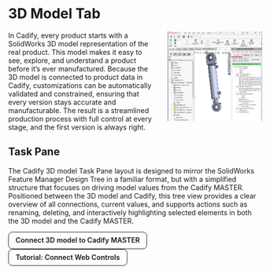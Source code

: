 # 3D Model Tab

<div class="grid" style="display:flex; align-items:flex-start; gap:12px; flex-wrap:nowrap;">
  <div class="col-4" style="flex:0 0 62%; max-width:62%; box-sizing:border-box; padding-right:12px;">
    In Cadify, every product starts with a SolidWorks 3D model  representation of the real product. This model makes it easy to see, explore, and understand a product before it’s ever manufactured. Because the 3D model is connected to product data in Cadify, customizations can be automatically validated and constrained, ensuring that every version stays accurate and manufacturable. The result is a streamlined production process with full control at every stage, and the first version is always right.    
  </div>
  <div class="col-8" style="flex:0 0 38%; max-width:38%; box-sizing:border-box; text-align:center;">
    <img src="https://raw.githubusercontent.com/Cadify/Cadify-User-Manual/main/docs/cadify/task_panes/images/img_001.png" alt="Textbox Wizard">
  </div>
</div>

## Task Pane
The Cadify 3D model Task Pane layout is designed to mirror the SolidWorks Feature Manager Design Tree in a familiar format, but with a simplified structure that focuses on driving model values from the Cadify MASTER. Positioned between the 3D model and Cadify, this tree view provides a clear overview of all connections, current values, and supports actions such as renaming, deleting, and interactively highlighting selected elements in both the 3D model and the Cadify MASTER.

<div class="grid">
  <div class="col-4">
    <a href="/cadify/controls/inputCadifyControls"
   style="display:inline-block;padding:8px 14px;border:1px solid #222;border-radius:8px;
          text-decoration:none;font-weight:600;line-height:1.2;">
  Connect 3D model to Cadify MASTER
</a>  
  </div>
  <div class="col-8">
    <a href="/cadify/controls/inputCadifyControls"
   style="display:inline-block;padding:8px 14px;border:1px solid #222;border-radius:8px;
          text-decoration:none;font-weight:600;line-height:1.2;">
  Tutorial: Connect Web Controls
</a>
  </div>
</div>

